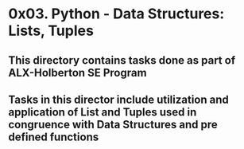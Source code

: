 # 0x03. Python - Data Structures: Lists, Tuples

## This directory contains tasks done as part of ALX-Holberton SE Program

## Tasks in this director include utilization and application of List and Tuples used in congruence with Data Structures and pre defined functions
